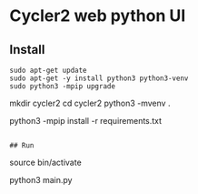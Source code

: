 # Cycler2 web python UI

## Install

```
sudo apt-get update
sudo apt-get -y install python3 python3-venv
sudo python3 -mpip upgrade
```

mkdir cycler2
cd cycler2
python3 -mvenv .

python3 -mpip install -r requirements.txt
```

## Run

```
source bin/activate

python3 main.py
```